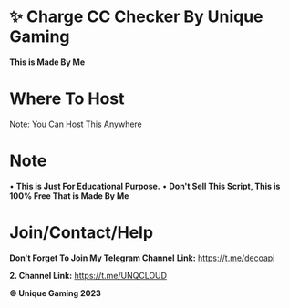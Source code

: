 # ✨ Charge CC Checker By Unique Gaming

**This is Made By Me**

# Where To Host

Note: You Can Host This Anywhere


# Note
• **This is Just For Educational Purpose.**
• **Don't Sell This Script, This is 100% Free That is Made By Me**

# Join/Contact/Help

**Don't Forget To Join My Telegram Channel**
**Link:** https://t.me/decoapi

**2. Channel Link:** https://t.me/UNQCLOUD

   **©️ Unique Gaming 2023**
